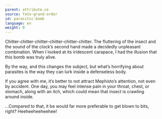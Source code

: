 ```yaml
---
parent: attribute.ce
source: fate-grand-order
id: parasitic-bomb
language: en
weight: 0
---
```


Chitter-chitter-chitter-chitter-chitter-chitter.
The fluttering of the insect and the sound of the clock’s second hand made a decidedly unpleasant combination.
When I looked at its iridescent carapace, I had the illusion that this bomb was truly alive.

By the way, and this changes the subject, but what’s horrifying about parasites is the way they can lurk inside a defenseless body.

If you agree with me, it’s better to not attract Mephisto’s attention, not even by accident.
One day, you may feel intense pain in your throat, chest, or stomach, along with an itch, which could mean that insect is crawling around inside.

…Compared to that, it be would far more preferable to get blown to bits, right? Heeheeheeheehee!
